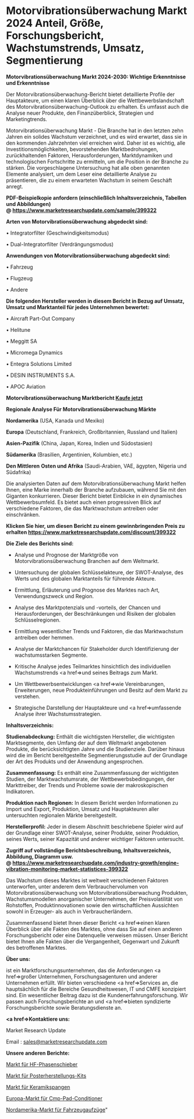 # Motorvibrationsüberwachung Markt 2024 Anteil, Größe, Forschungsbericht, Wachstumstrends, Umsatz, Segmentierung

<strong>Motorvibrationsüberwachung Markt 2024-2030: Wichtige Erkenntnisse und Erkenntnisse</strong>

Der Motorvibrationsüberwachung-Bericht bietet detaillierte Profile der Hauptakteure, um einen klaren Überblick über die Wettbewerbslandschaft des Motorvibrationsüberwachung-Outlook zu erhalten. Es umfasst auch die Analyse neuer Produkte, den Finanzüberblick, Strategien und Marketingtrends.

Motorvibrationsüberwachung Markt - Die Branche hat in den letzten zehn Jahren ein solides Wachstum verzeichnet, und es wird erwartet, dass sie in den kommenden Jahrzehnten viel erreichen wird. Daher ist es wichtig, alle Investitionsmöglichkeiten, bevorstehenden Marktbedrohungen, zurückhaltenden Faktoren, Herausforderungen, Marktdynamiken und technologischen Fortschritte zu ermitteln, um die Position in der Branche zu stärken. Die vorgeschlagene Untersuchung hat alle oben genannten Elemente analysiert, um dem Leser eine detaillierte Analyse zu präsentieren, die zu einem erwarteten Wachstum in seinem Geschäft anregt.

<strong><b>PDF-Beispielkopie anfordern (einschließlich Inhaltsverzeichnis, Tabellen und Abbildungen) @ </b></strong><strong><a href=https://www.marketresearchupdate.com/sample/399322><strong>https://www.marketresearchupdate.com/sample/399322</u></a></strong></strong>

<strong>Arten von Motorvibrationsüberwachung abgedeckt sind:</strong>

• Integratorfilter (Geschwindigkeitsmodus)

• Dual-Integratorfilter (Verdrängungsmodus)

<strong>Anwendungen von Motorvibrationsüberwachung abgedeckt sind:</strong>

• Fahrzeug

• Flugzeug

• Andere

<strong>Die folgenden Hersteller werden in diesem Bericht in Bezug auf Umsatz, Umsatz und Marktanteil für jedes Unternehmen bewertet:</strong>

• Aircraft Part-Out Company

• Helitune

• Meggitt SA

• Micromega Dynamics

• Entegra Solutions Limited

• DESIN INSTRUMENTS S.A.

• APOC Aviation

<strong>Motorvibrationsüberwachung Marktbericht <a href=https://www.marketresearchupdate.com/buynow/399322>Kaufe jetzt</a></strong>

<strong>Regionale Analyse Für Motorvibrationsüberwachung Märkte</strong>

<strong>Nordamerika</strong> (USA, Kanada und Mexiko)

<strong>Europa</strong> (Deutschland, Frankreich, Großbritannien, Russland und Italien)

<strong>Asien-Pazifik</strong> (China, Japan, Korea, Indien und Südostasien)

<strong>Südamerika</strong> (Brasilien, Argentinien, Kolumbien, etc.)

<strong>Den Mittleren</strong> <strong>Osten und Afrika</strong> (Saudi-Arabien, VAE, ägypten, Nigeria und Südafrika)

Die analysierten Daten auf dem Motorvibrationsüberwachung Markt helfen Ihnen, eine Marke innerhalb der Branche aufzubauen, während Sie mit den Giganten konkurrieren. Dieser Bericht bietet Einblicke in ein dynamisches Wettbewerbsumfeld. Es bietet auch einen progressiven Blick auf verschiedene Faktoren, die das Marktwachstum antreiben oder einschränken.

<strong>Klicken Sie hier, um diesen Bericht zu einem gewinnbringenden Preis zu erhalten
</strong><strong><a href=https://www.marketresearchupdate.com/discount/399322>https://www.marketresearchupdate.com/discount/399322</b></u></strong></a>

<strong>Die Ziele des Berichts sind:</strong>

- Analyse und Prognose der Marktgröße von Motorvibrationsüberwachung Branchen auf dem Weltmarkt.

- Untersuchung der globalen Schlüsselakteure, der SWOT-Analyse, des Werts und des globalen Marktanteils für führende Akteure.

- Ermittlung, Erläuterung und Prognose des Marktes nach Art, Verwendungszweck und Region.

- Analyse des Marktpotenzials und -vorteils, der Chancen und Herausforderungen, der Beschränkungen und Risiken der globalen Schlüsselregionen.

- Ermittlung wesentlicher Trends und Faktoren, die das Marktwachstum antreiben oder hemmen.

- Analyse der Marktchancen für Stakeholder durch Identifizierung der wachstumsstarken Segmente.

- Kritische Analyse jedes Teilmarktes hinsichtlich des individuellen Wachstumstrends <a href=>und</a> seines Beitrags zum Markt.

- Um Wettbewerbsentwicklungen <a href=>wie</a> Vereinbarungen, Erweiterungen, neue Produkteinführungen und Besitz auf dem Markt zu verstehen.

- Strategische Darstellung der Hauptakteure und <a href=>umfas</a>sende Analyse ihrer Wachstumsstrategien.

<strong>Inhaltsverzeichnis:</strong>

<strong>Studienabdeckung:</strong> Enthält die wichtigsten Hersteller, die wichtigsten Marktsegmente, den Umfang der auf dem Weltmarkt angebotenen Produkte, die berücksichtigten Jahre und die Studienziele. Darüber hinaus wird die im Bericht bereitgestellte Segmentierungsstudie auf der Grundlage der Art des Produkts und der Anwendung angesprochen.

<strong>Zusammenfassung:</strong> Es enthält eine Zusammenfassung der wichtigsten Studien, der Marktwachstumsrate, der Wettbewerbsbedingungen, der Markttreiber, der Trends und Probleme sowie der makroskopischen Indikatoren.

<strong>Produktion nach Regionen:</strong> In diesem Bericht werden Informationen zu Import und Export, Produktion, Umsatz und Hauptakteuren aller untersuchten regionalen Märkte bereitgestellt.

<strong>Herstellerprofil:</strong> Jeder in diesem Abschnitt beschriebene Spieler wird auf der Grundlage einer SWOT-Analyse, seiner Produkte, seiner Produktion, seines Werts, seiner Kapazität und anderer wichtiger Faktoren untersucht.

<strong><b>Zugriff auf vollständige Berichtsbeschreibung, Inhaltsverzeichnis, Abbildung, Diagramm usw. @ </b></strong><strong><a href=https://www.marketresearchupdate.com/industry-growth/engine-vibration-monitoring-market-statistices-399322>https://www.marketresearchupdate.com/industry-growth/engine-vibration-monitoring-market-statistices-399322</a></strong>

Das Wachstum dieses Marktes ist weltweit verschiedenen Faktoren unterworfen, unter anderem dem Verbrauchervolumen von Motorvibrationsüberwachung von Motorvibrationsüberwachung Produkten, Wachstumsmodellen anorganischer Unternehmen, der Preisvolatilität von Rohstoffen, Produktinnovationen sowie den wirtschaftlichen Aussichten sowohl in Erzeuger- als auch in Verbraucherländern.

Zusammenfassend bietet Ihnen dieser Bericht <a href=>einen</a> klaren Überblick über alle Fakten des Marktes, ohne dass Sie auf einen anderen Forschungsbericht oder eine Datenquelle verweisen müssen. Unser Bericht bietet Ihnen alle Fakten über die Vergangenheit, Gegenwart und Zukunft des betroffenen Marktes.

<strong>Über uns:</strong>

 ist ein Marktforschungsunternehmen, das die Anforderungen <a href=>großer</a> Unternehmen, Forschungsagenturen und anderer Unternehmen erfüllt. Wir bieten verschiedene <a href=>Services</a> an, die hauptsächlich für die Bereiche Gesundheitswesen, IT und CMFE konzipiert sind. Ein wesentlicher Beitrag dazu ist die Kundenerfahrungsforschung. Wir passen auch Forschungsberichte an und <a href=>bieten</a> syndizierte Forschungsberichte sowie Beratungsdienste an.

<strong><a href=>Kontaktiere uns:</a></strong>

Market Research Update

Email : sales@marketresearchupdate.com

<strong>Unsere anderen Berichte:</strong>

<a href=https://www.linkedin.com/pulse/rf-phase-shifters-market-2023-2029-in-depth>Markt für HF-Phasenschieber</a>

<a href=https://www.linkedin.com/pulse/poster-making-kit-market-size-emerging-trends>Markt für Posterherstellungs-Kits</a>

<a href=https://www.linkedin.com/pulse/ceramic-braces-market-outlooks-2023-size-shares>Markt für Keramikspangen</a>

<a href=https://www.linkedin.com/pulse/europe-cmp-pad-conditioners-market-size-growth>Europa-Markt für Cmp-Pad-Conditioner</a>

<a href=https://www.linkedin.com/pulse/north-america-vehicle-elevator-market-analysis-2023-size>Nordamerika-Markt für Fahrzeugaufzüge</a>"
